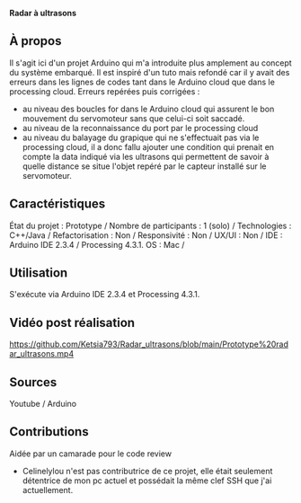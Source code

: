 **Radar à ultrasons**

## À propos
Il s'agit ici d'un projet Arduino qui m'a introduite plus amplement au concept du système embarqué. Il est inspiré d'un tuto mais refondé car il y avait des erreurs dans les lignes de codes tant dans le Arduino cloud que
dans le processing cloud. 
Erreurs repérées puis corrigées :
- au niveau des boucles for dans le Arduino cloud qui assurent le bon mouvement du servomoteur sans que celui-ci soit saccadé.
- au niveau de la reconnaissance du port par le processing cloud 
- au niveau du balayage du grapique qui ne s'effectuait pas via le processing cloud, il a donc fallu ajouter une condition qui prenait en compte la data indiqué via les ultrasons qui permettent de savoir à quelle distance se situe l'objet repéré par le capteur installé sur le servomoteur.

## Caractéristiques
État du projet : Prototype /
Nombre de participants : 1 (solo) /
Technologies : C++/Java / 
Refactorisation : Non /
Responsivité : Non /
UX/UI : Non /
IDE : Arduino IDE 2.3.4 / Processing 4.3.1.
OS : Mac /

## Utilisation
S'exécute via Arduino IDE 2.3.4 et Processing 4.3.1.

## Vidéo post réalisation 
https://github.com/Ketsia793/Radar_ultrasons/blob/main/Prototype%20radar_ultrasons.mp4

## Sources
Youtube / Arduino 

## Contributions
Aidée par un camarade pour le code review
* Celinelylou n'est pas contributrice de ce projet, elle était seulement détentrice de mon pc actuel et possédait la même clef SSH que j'ai actuellement. 
